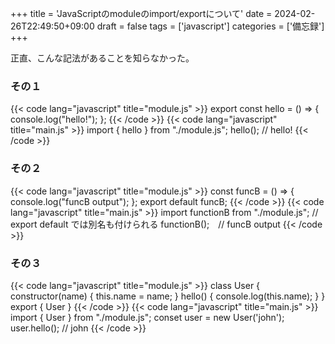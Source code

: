 +++
title = 'JavaScriptのmoduleのimport/exportについて'
date = 2024-02-26T22:49:50+09:00
draft = false
tags = ['javascript']
categories = ['備忘録']
+++

正直、こんな記法があることを知らなかった。

### その１
{{< code lang="javascript" title="module.js" >}}
export const hello = () => {
    console.log("hello!");
};
{{< /code >}}
{{< code lang="javascript" title="main.js" >}}
import { hello } from "./module.js";
hello(); // hello!
{{< /code >}}

### その２
{{< code lang="javascript" title="module.js" >}}
const funcB = () => {
  console.log("funcB output");
};
export default funcB;
{{< /code >}}
{{< code lang="javascript" title="main.js" >}}
import functionB from "./module.js"; // export default では別名も付けられる
functionB();　// funcB output
{{< /code >}}

### その３
{{< code lang="javascript" title="module.js" >}}
class User {
  constructor(name) {
    this.name = name;
  }
  hello() {
    console.log(this.name);
  }
}
export { User }
{{< /code >}}
{{< code lang="javascript" title="main.js" >}}
import { User } from "./module.js";
conset user = new User('john');
user.hello(); // john
{{< /code >}}
